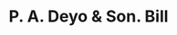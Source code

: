 ---
doi: 10.7916/D81R82MV
date_other: '1890'
date_other_textual: 1890-1899
form: printed ephemera
genre:
- Invoices
name:
- P. A. Deyo & Son
object_in_context_url: https://biggert.cul.columbia.edu/items/view/ave_biggert_01231
subject_hierarchical_geographic:
- Yonkers, New York, United States
subject_name:
- P. A. Deyo & Son
title: P. A. Deyo & Son. Bill
sort_title: P. A. Deyo & Son. Bill
call_number: ave_biggert_01231
coordinates:
- 40.94138888888889,-73.86444444444444
pid: ave_biggert_01231
identifiers: ave_biggert_01231
canvas_id: ldpd:396494
permalink: "/items/ave_biggert_01231/"
layout: iiif-image-page
---